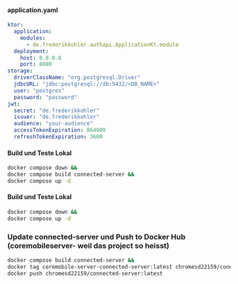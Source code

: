 
#### application.yaml
```yaml
ktor:
  application:
    modules:
      - de.frederikkohler.authapi.ApplicationKt.module
  deployment:
    host: 0.0.0.0
    port: 8080
storage:
  driverClassName: "org.postgresql.Driver"
  jdbcURL: "jdbc:postgresql://db:5432/<DB_NAME>"
  user: "postgres"
  password: "password"
jwt:
  secret: "de.frederikkohler"
  issuer: "de.frederikkohler"
  audience: "your-audience"
  accessTokenExpiration: 864000
  refreshTokenExpiration: 3600
```   

#### Build und Teste Lokal
```bash
docker compose down &&  
docker compose build connected-server && 
docker compose up -d
```

#### Build und Teste Lokal
```bash
docker compose down &&   
docker compose up -d
```

### Update connected-server und Push to Docker Hub (coremobileserver- weil das project so heisst)
```bash
docker compose build connected-server &&
docker tag coremobile-server-connected-server:latest chromesd22159/connected-server:latest &&
docker push chromesd22159/connected-server:latest
````